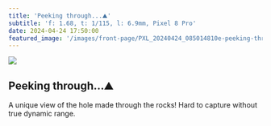 ```yaml
---
title: 'Peeking through...⛰️'
subtitle: 'f: 1.68, t: 1/115, l: 6.9mm, Pixel 8 Pro'
date: 2024-04-24 17:50:00
featured_image: '/images/front-page/PXL_20240424_085014810e-peeking-through-1600x1200.jpg'
---
```



![](/images/front-page/PXL_20240424_085014810e-peeking-through.jpg)

## Peeking through...⛰️
A unique view of the hole made through the rocks! Hard to capture without true dynamic range.